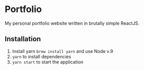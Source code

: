 # Portfolio
My personal portfolio website written in brutally simple ReactJS.

## Installation
1. Install yarn `brew install yarn` and use Node v.9
2. `yarn` to install dependencies
3. `yarn start` to start the application